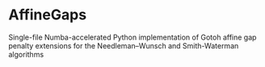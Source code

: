 # AffineGaps
Single-file Numba-accelerated Python implementation of Gotoh affine gap penalty extensions for the Needleman–Wunsch and Smith-Waterman algorithms
